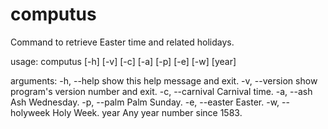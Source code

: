 # computus

Command to retrieve Easter time and related holidays.

usage: computus [-h] [-v] [-c] [-a] [-p] [-e] [-w] [year]

arguments:
  -h, --help      show this help message and exit.
  -v, --version   show program's version number and exit.
  -c, --carnival  Carnival time.
  -a, --ash       Ash Wednesday.
  -p, --palm      Palm Sunday.
  -e, --easter    Easter.
  -w, --holyweek  Holy Week.
  year            Any year number since 1583.
